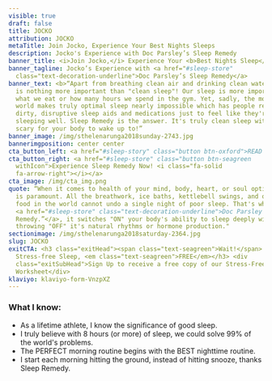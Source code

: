 ```yaml
---
visible: true
draft: false
title: JOCKO
attribution: JOCKO
metaTitle: Join Jocko, Experience Your Best Nights Sleeps
description: Jocko's Experience with Doc Parsley’s Sleep Remedy
banner_title: <i>Join Jocko,</i> Experience Your <b>Best Nights Sleep</b>
banner_tagline: Jocko’s Experience with <a href="#sleep-store"
  class="text-decoration-underline">Doc Parsley’s Sleep Remedy</a>
banner_text: <b>“Apart from breathing clean air and drinking clean water, there
  is nothing more important than "clean sleep"! Our sleep is more important than
  what we eat or how many hours we spend in the gym. Yet, sadly, the modern
  world makes truly optimal sleep nearly impossible which has people relying on
  dirty, disruptive sleep aids and medications just to feel like they're
  sleeping well. Sleep Remedy is the answer. It's truly clean sleep with nothing
  scary for your body to wake up to!”
banner_image: /img/sthelenarunga2018sunday-2743.jpg
bannerimgposition: center center
cta_button_left: <a href="#sleep-story" class="button btn-oxford">READ JOSEPH’S SLEEP STORY</a>
cta_button_right: <a href="#sleep-store" class="button btn-seagreen
  withIcon">Experience Sleep Remedy Now! <i class="fa-solid
  fa-arrow-right"></i></a>
cta_image: /img/cta_img.png
quote: “When it comes to health of your mind, body, heart, or soul optimal sleep
  is paramount. All the breathwork, ice baths, kettlebell swings, and organic
  food in the world cannot undo a single night of poor sleep. That's why we love
  <a href="#sleep-store" class="text-decoration-underline">Doc Parsley's Sleep
  Remedy.”</a>, it switches "ON" your body's ability to sleep deeply without
  throwing "OFF" it's natural rhythms or hormone production."
sectionimage: /img/sthelenarunga2018saturday-2364.jpg
slug: JOCKO
exitCTA: <h3 class="exitHead"><span class="text-seagreen">Wait!</span> Get
  Stress-free Sleep, <em class="text-seagreen">FREE</em></h3> <div
  class="exitSubHead">Sign Up to receive a free copy of our Stress-Free Sleep
  Worksheet</div>
klaviyo: klaviyo-form-VnzpXZ
---
```


### What I know:

- As a lifetime athlete, I know the significance of good sleep.
- I truly believe with 8 hours (or more) of sleep, we could solve 99% of the world's problems.
- The PERFECT morning routine begins with the BEST nighttime routine.
- I start each morning hitting the ground, instead of hitting snooze, thanks Sleep Remedy.
